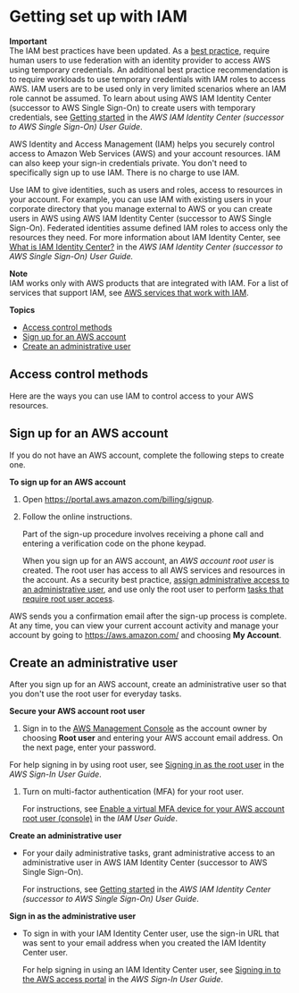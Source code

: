 # Getting set up with IAM<a name="getting-set-up"></a>

**Important**  
The IAM best practices have been updated\. As a [best practice](best-practices.md), require human users to use federation with an identity provider to access AWS using temporary credentials\. An additional best practice recommendation is to require workloads to use temporary credentials with IAM roles to access AWS\. IAM users are to be used only in very limited scenarios where an IAM role cannot be assumed\. To learn about using AWS IAM Identity Center \(successor to AWS Single Sign\-On\) to create users with temporary credentials, see [Getting started](https://docs.aws.amazon.com/singlesignon/latest/userguide/getting-started.html) in the *AWS IAM Identity Center \(successor to AWS Single Sign\-On\) User Guide*\. 

AWS Identity and Access Management \(IAM\) helps you securely control access to Amazon Web Services \(AWS\) and your account resources\. IAM can also keep your sign\-in credentials private\. You don't need to specifically sign up to use IAM\. There is no charge to use IAM\. 

Use IAM to give identities, such as users and roles, access to resources in your account\. For example, you can use IAM with existing users in your corporate directory that you manage external to AWS or you can create users in AWS using AWS IAM Identity Center \(successor to AWS Single Sign\-On\)\. Federated identities assume defined IAM roles to access only the resources they need\. For more information about IAM Identity Center, see [What is IAM Identity Center?](https://docs.aws.amazon.com/singlesignon/latest/userguide/what-is.html) in the *AWS IAM Identity Center \(successor to AWS Single Sign\-On\) User Guide\.*

**Note**  
IAM works only with AWS products that are integrated with IAM\. For a list of services that support IAM, see [AWS services that work with IAM](reference_aws-services-that-work-with-iam.md)\.

**Topics**
+ [Access control methods](#AccessControlMethods)
+ [Sign up for an AWS account](#sign-up-for-aws)
+ [Create an administrative user](#create-an-admin)

## Access control methods<a name="AccessControlMethods"></a>

Here are the ways you can use IAM to control access to your AWS resources\.

## Sign up for an AWS account<a name="sign-up-for-aws"></a>

If you do not have an AWS account, complete the following steps to create one\.

**To sign up for an AWS account**

1. Open [https://portal\.aws\.amazon\.com/billing/signup](https://portal.aws.amazon.com/billing/signup)\.

1. Follow the online instructions\.

   Part of the sign\-up procedure involves receiving a phone call and entering a verification code on the phone keypad\.

   When you sign up for an AWS account, an *AWS account root user* is created\. The root user has access to all AWS services and resources in the account\. As a security best practice, [assign administrative access to an administrative user](https://docs.aws.amazon.com/singlesignon/latest/userguide/getting-started.html), and use only the root user to perform [tasks that require root user access](https://docs.aws.amazon.com/accounts/latest/reference/root-user-tasks.html)\.

AWS sends you a confirmation email after the sign\-up process is complete\. At any time, you can view your current account activity and manage your account by going to [https://aws\.amazon\.com/](https://aws.amazon.com/) and choosing **My Account**\.

## Create an administrative user<a name="create-an-admin"></a>

After you sign up for an AWS account, create an administrative user so that you don't use the root user for everyday tasks\.

**Secure your AWS account root user**

1.  Sign in to the [AWS Management Console](https://console.aws.amazon.com/) as the account owner by choosing **Root user** and entering your AWS account email address\. On the next page, enter your password\.

   For help signing in by using root user, see [Signing in as the root user](https://docs.aws.amazon.com/signin/latest/userguide/console-sign-in-tutorials.html#introduction-to-root-user-sign-in-tutorial) in the *AWS Sign\-In User Guide*\.

1. Turn on multi\-factor authentication \(MFA\) for your root user\.

   For instructions, see [Enable a virtual MFA device for your AWS account root user \(console\)](https://docs.aws.amazon.com/IAM/latest/UserGuide/id_credentials_mfa_enable_virtual.html#enable-virt-mfa-for-root) in the *IAM User Guide*\.

**Create an administrative user**
+ For your daily administrative tasks, grant administrative access to an administrative user in AWS IAM Identity Center \(successor to AWS Single Sign\-On\)\.

  For instructions, see [Getting started](https://docs.aws.amazon.com/singlesignon/latest/userguide/getting-started.html) in the *AWS IAM Identity Center \(successor to AWS Single Sign\-On\) User Guide*\.

**Sign in as the administrative user**
+ To sign in with your IAM Identity Center user, use the sign\-in URL that was sent to your email address when you created the IAM Identity Center user\.

  For help signing in using an IAM Identity Center user, see [Signing in to the AWS access portal](https://docs.aws.amazon.com/signin/latest/userguide/iam-id-center-sign-in-tutorial.html) in the *AWS Sign\-In User Guide*\.